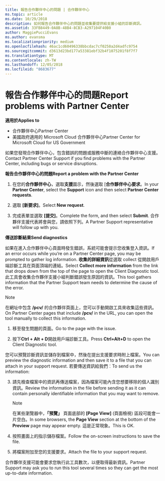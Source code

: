 ```yaml
---
title: 報告合作夥伴中心的問題 | 合作夥伴中心
ms.topic: article
ms.date: 10/29/2018
description: 如何報告合作夥伴中心的問題並收集要提供給支援小組的診斷資訊。
ms.assetid: 33FB8449-0A8B-48B4-8CB3-A297104F40B0
author: MaggiePucciEvans
ms.author: evansma
ms.localizationpriority: medium
ms.openlocfilehash: 46ac1cd60496338bbcdac7cf0258a2d4adfc9754
ms.sourcegitcommit: d3613d23bd177a53381ebf32b4f1075201f8f7f7
ms.translationtype: MT
ms.contentlocale: zh-TW
ms.lasthandoff: 12/05/2018
ms.locfileid: "8683677"
---
```

# <a name="report-problems-with-partner-center"></a><span data-ttu-id="2ac57-103">報告合作夥伴中心的問題</span><span class="sxs-lookup"><span data-stu-id="2ac57-103">Report problems with Partner Center</span></span>

**<span data-ttu-id="2ac57-104">適用於</span><span class="sxs-lookup"><span data-stu-id="2ac57-104">Applies to</span></span>**

-  <span data-ttu-id="2ac57-105">合作夥伴中心</span><span class="sxs-lookup"><span data-stu-id="2ac57-105">Partner Center</span></span>
-  <span data-ttu-id="2ac57-106">美國政府適用的 Microsoft Cloud 合作夥伴中心</span><span class="sxs-lookup"><span data-stu-id="2ac57-106">Partner Center for Microsoft Cloud for US Government</span></span>


<span data-ttu-id="2ac57-107">如果您發現合作夥伴中心，包含錯誤的問題或服務中斷的連絡合作夥伴中心支援。</span><span class="sxs-lookup"><span data-stu-id="2ac57-107">Contact Partner Center Support if you find problems with the Partner Center, including bugs or service disruptions.</span></span>

**<span data-ttu-id="2ac57-108">報告合作夥伴中心的問題</span><span class="sxs-lookup"><span data-stu-id="2ac57-108">Report a problem with the Partner Center</span></span>**

1.  <span data-ttu-id="2ac57-109">在您的**合作夥伴中心**，選取**支援**圖示，然後選取 [**合作夥伴中心要求**。</span><span class="sxs-lookup"><span data-stu-id="2ac57-109">In your **Partner Center**, select the **Support** icon and then select **Partner Center requests**.</span></span>

2.  <span data-ttu-id="2ac57-110">選取 **\[新要求\]**。</span><span class="sxs-lookup"><span data-stu-id="2ac57-110">Select **New request**.</span></span>

3.  <span data-ttu-id="2ac57-111">完成表單並選取 **\[提交\]**。</span><span class="sxs-lookup"><span data-stu-id="2ac57-111">Complete the form, and then select **Submit**.</span></span> <span data-ttu-id="2ac57-112">合作夥伴支援代表將會與您，請依照下列。</span><span class="sxs-lookup"><span data-stu-id="2ac57-112">A Partner Support representative will follow up with you.</span></span>

**<span data-ttu-id="2ac57-113">傳送診斷結果</span><span class="sxs-lookup"><span data-stu-id="2ac57-113">Send diagnostics</span></span>**

<span data-ttu-id="2ac57-114">如果在進入合作夥伴中心頁面時發生錯誤，系統可能會提示您收集登入資訊。</span><span class="sxs-lookup"><span data-stu-id="2ac57-114">If an error occurs while you’re on a Partner Center page, you may be prompted to gather log information.</span></span> <span data-ttu-id="2ac57-115">**收集的詳細資訊**從選取 collect 從開啟用戶端診斷工具在頁面頂端的連結。</span><span class="sxs-lookup"><span data-stu-id="2ac57-115">Select **Collect more information** from the link that drops down from the top of the page to open the Client Diagnostic tool.</span></span> <span data-ttu-id="2ac57-116">此工具會收集合作夥伴支援小組判斷錯誤發生原因的資訊。</span><span class="sxs-lookup"><span data-stu-id="2ac57-116">This tool gathers information that the Partner Support team needs to determine the cause of the error.</span></span> 

>[!NOTE]
><span data-ttu-id="2ac57-117">在網址中包含 **/pcv/** 的合作夥伴頁面上，您可以手動開啟工具來收集這些資訊。</span><span class="sxs-lookup"><span data-stu-id="2ac57-117">On Partner Center pages that include **/pcv/** in the URL, you can open the tool manually to collect this information.</span></span>

1.  <span data-ttu-id="2ac57-118">移至發生問題的頁面。</span><span class="sxs-lookup"><span data-stu-id="2ac57-118">Go to the page with the issue.</span></span>

2.  <span data-ttu-id="2ac57-119">按下**Ctrl + Alt + D**開啟用戶端診斷工具。</span><span class="sxs-lookup"><span data-stu-id="2ac57-119">Press **Ctrl+Alt+D** to open the Client Diagnostic tool.</span></span>

<span data-ttu-id="2ac57-120">您可以預覽診斷資訊並儲存到檔案中，然後在提出支援要求時附上檔案。</span><span class="sxs-lookup"><span data-stu-id="2ac57-120">You can preview the diagnostic information and then save it to a file that you can attach in your support request.</span></span> <span data-ttu-id="2ac57-121">若要傳送資訊給我們︰</span><span class="sxs-lookup"><span data-stu-id="2ac57-121">To send us the information:</span></span>

3.  <span data-ttu-id="2ac57-122">請先檢查檔案中的資訊再傳送檔案，因為檔案可能內含您想要移除的個人識別資訊。</span><span class="sxs-lookup"><span data-stu-id="2ac57-122">Review the information in the file before sending it as it can contain personally identifiable information that you may want to remove.</span></span> 

    >[!NOTE]
    ><span data-ttu-id="2ac57-123">在某些瀏覽器中，**「預覽」** 頁面底部的 **\[Page View\]** (頁面檢視) 區段可能會一片空白。</span><span class="sxs-lookup"><span data-stu-id="2ac57-123">In some browsers, the **Page View** section at the bottom of the **Preview** page may appear empty.</span></span> <span data-ttu-id="2ac57-124">這是正常現象。</span><span class="sxs-lookup"><span data-stu-id="2ac57-124">This is OK.</span></span>

4.  <span data-ttu-id="2ac57-125">按照畫面上的指示儲存檔案。</span><span class="sxs-lookup"><span data-stu-id="2ac57-125">Follow the on-screen instructions to save the file.</span></span>

5.  <span data-ttu-id="2ac57-126">將檔案附加至您的支援要求。</span><span class="sxs-lookup"><span data-stu-id="2ac57-126">Attach the file to your support request.</span></span>

<span data-ttu-id="2ac57-127">合作夥伴支援可能會要求您執行此工具數次，以便取得最新資訊。</span><span class="sxs-lookup"><span data-stu-id="2ac57-127">Partner Support may ask you to run this tool several times so they can get the most up-to-date information.</span></span>

